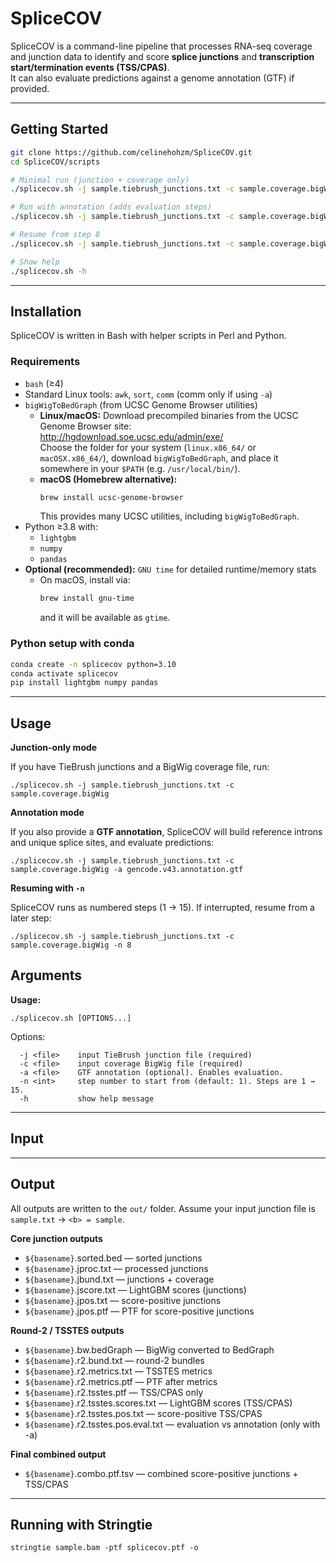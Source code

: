 # SpliceCOV

SpliceCOV is a command-line pipeline that processes RNA-seq coverage and junction data to identify and score **splice junctions** and **transcription start/termination events (TSS/CPAS)**.  
It can also evaluate predictions against a genome annotation (GTF) if provided.

---

## Getting Started

```bash
git clone https://github.com/celinehohzm/SpliceCOV.git
cd SpliceCOV/scripts

# Minimal run (junction + coverage only)
./splicecov.sh -j sample.tiebrush_junctions.txt -c sample.coverage.bigWig

# Run with annotation (adds evaluation steps)
./splicecov.sh -j sample.tiebrush_junctions.txt -c sample.coverage.bigWig -a gencode.v43.annotation.gtf

# Resume from step 8
./splicecov.sh -j sample.tiebrush_junctions.txt -c sample.coverage.bigWig -n 8

# Show help
./splicecov.sh -h
```

---
## Installation

SpliceCOV is written in Bash with helper scripts in Perl and Python.

### Requirements

- `bash` (≥4)
- Standard Linux tools: `awk`, `sort`, `comm` (comm only if using `-a`)
- `bigWigToBedGraph` (from UCSC Genome Browser utilities)
  - **Linux/macOS:** Download precompiled binaries from the UCSC Genome Browser site:  
    http://hgdownload.soe.ucsc.edu/admin/exe/  
    Choose the folder for your system (`linux.x86_64/` or `macOSX.x86_64/`), download `bigWigToBedGraph`, and place it somewhere in your `$PATH` (e.g. `/usr/local/bin/`).  
  - **macOS (Homebrew alternative):**  
    ```bash
    brew install ucsc-genome-browser
    ```
    This provides many UCSC utilities, including `bigWigToBedGraph`.
- Python ≥3.8 with:
  - `lightgbm`
  - `numpy`
  - `pandas`
- **Optional (recommended):** `GNU time` for detailed runtime/memory stats  
  - On macOS, install via:  
    ```bash
    brew install gnu-time
    ```
    and it will be available as `gtime`.

### Python setup with conda

```bash
conda create -n splicecov python=3.10
conda activate splicecov
pip install lightgbm numpy pandas
```

---
## Usage
**Junction-only mode**

If you have TieBrush junctions and a BigWig coverage file, run:

`./splicecov.sh -j sample.tiebrush_junctions.txt -c sample.coverage.bigWig`

**Annotation mode**

If you also provide a **GTF annotation**, SpliceCOV will build reference introns and unique splice sites, and evaluate predictions:

`./splicecov.sh -j sample.tiebrush_junctions.txt -c sample.coverage.bigWig -a gencode.v43.annotation.gtf`

**Resuming with `-n`**

SpliceCOV runs as numbered steps (1 → 15).
If interrupted, resume from a later step:

`./splicecov.sh -j sample.tiebrush_junctions.txt -c sample.coverage.bigWig -n 8`

## Arguments

**Usage:**

` ./splicecov.sh [OPTIONS...] `


Options:

``` 
  -j <file>    input TieBrush junction file (required)
  -c <file>    input coverage BigWig file (required)
  -a <file>    GTF annotation (optional). Enables evaluation.
  -n <int>     step number to start from (default: 1). Steps are 1 → 15.
  -h           show help message
```

---

## Input




---

## Output 
All outputs are written to the `out/` folder.
Assume your input junction file is `sample.txt` → `<b> = sample`.

**Core junction outputs**

- `${basename}`.sorted.bed — sorted junctions
- `${basename}`.jproc.txt — processed junctions
- `${basename}`.jbund.txt — junctions + coverage
- `${basename}`.jscore.txt — LightGBM scores (junctions)
- `${basename}`.jpos.txt — score-positive junctions
- `${basename}`.jpos.ptf — PTF for score-positive junctions

**Round-2 / TSSTES outputs**

- `${basename}`.bw.bedGraph — BigWig converted to BedGraph
- `${basename}`.r2.bund.txt — round-2 bundles
- `${basename}`.r2.metrics.txt — TSSTES metrics
- `${basename}`.r2.metrics.ptf — PTF after metrics
- `${basename}`.r2.tsstes.ptf — TSS/CPAS only
- `${basename}`.r2.tsstes.scores.txt — LightGBM scores (TSS/CPAS)
- `${basename}`.r2.tsstes.pos.txt — score-positive TSS/CPAS
- `${basename}`.r2.tsstes.pos.eval.txt — evaluation vs annotation (only with -a)

**Final combined output**

- `${basename}`.combo.ptf.tsv — combined score-positive junctions + TSS/CPAS


---
## Running with Stringtie

`stringtie sample.bam -ptf splicecov.ptf -o `

